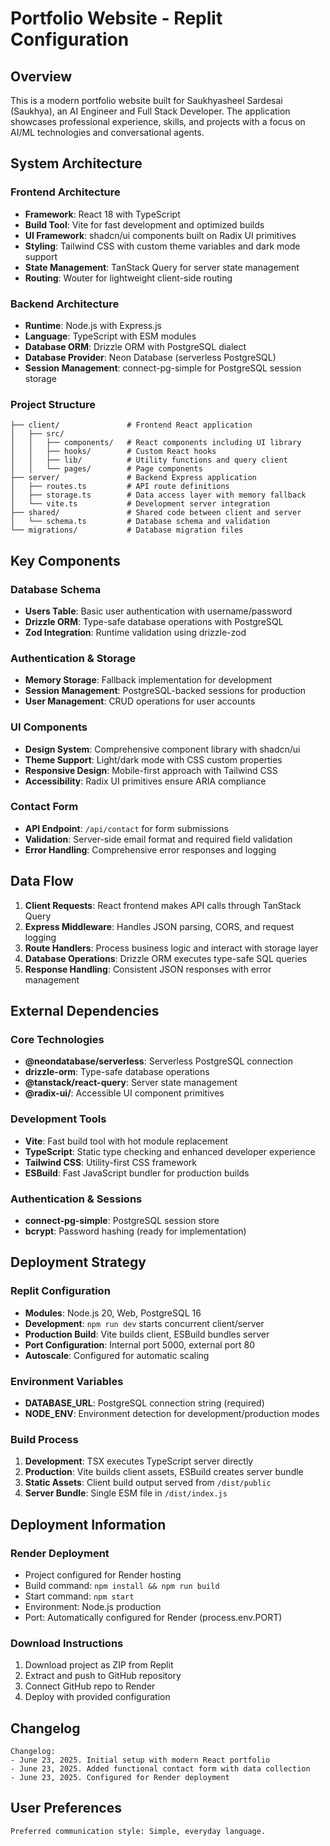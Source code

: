 # Portfolio Website - Replit Configuration

## Overview

This is a modern portfolio website built for Saukhyasheel Sardesai (Saukhya), an AI Engineer and Full Stack Developer. The application showcases professional experience, skills, and projects with a focus on AI/ML technologies and conversational agents.

## System Architecture

### Frontend Architecture
- **Framework**: React 18 with TypeScript
- **Build Tool**: Vite for fast development and optimized builds
- **UI Framework**: shadcn/ui components built on Radix UI primitives
- **Styling**: Tailwind CSS with custom theme variables and dark mode support
- **State Management**: TanStack Query for server state management
- **Routing**: Wouter for lightweight client-side routing

### Backend Architecture
- **Runtime**: Node.js with Express.js
- **Language**: TypeScript with ESM modules
- **Database ORM**: Drizzle ORM with PostgreSQL dialect
- **Database Provider**: Neon Database (serverless PostgreSQL)
- **Session Management**: connect-pg-simple for PostgreSQL session storage

### Project Structure
```
├── client/               # Frontend React application
│   ├── src/
│   │   ├── components/   # React components including UI library
│   │   ├── hooks/        # Custom React hooks
│   │   ├── lib/          # Utility functions and query client
│   │   └── pages/        # Page components
├── server/               # Backend Express application
│   ├── routes.ts         # API route definitions
│   ├── storage.ts        # Data access layer with memory fallback
│   └── vite.ts           # Development server integration
├── shared/               # Shared code between client and server
│   └── schema.ts         # Database schema and validation
└── migrations/           # Database migration files
```

## Key Components

### Database Schema
- **Users Table**: Basic user authentication with username/password
- **Drizzle ORM**: Type-safe database operations with PostgreSQL
- **Zod Integration**: Runtime validation using drizzle-zod

### Authentication & Storage
- **Memory Storage**: Fallback implementation for development
- **Session Management**: PostgreSQL-backed sessions for production
- **User Management**: CRUD operations for user accounts

### UI Components
- **Design System**: Comprehensive component library with shadcn/ui
- **Theme Support**: Light/dark mode with CSS custom properties
- **Responsive Design**: Mobile-first approach with Tailwind CSS
- **Accessibility**: Radix UI primitives ensure ARIA compliance

### Contact Form
- **API Endpoint**: `/api/contact` for form submissions
- **Validation**: Server-side email format and required field validation
- **Error Handling**: Comprehensive error responses and logging

## Data Flow

1. **Client Requests**: React frontend makes API calls through TanStack Query
2. **Express Middleware**: Handles JSON parsing, CORS, and request logging
3. **Route Handlers**: Process business logic and interact with storage layer
4. **Database Operations**: Drizzle ORM executes type-safe SQL queries
5. **Response Handling**: Consistent JSON responses with error management

## External Dependencies

### Core Technologies
- **@neondatabase/serverless**: Serverless PostgreSQL connection
- **drizzle-orm**: Type-safe database operations
- **@tanstack/react-query**: Server state management
- **@radix-ui/**: Accessible UI component primitives

### Development Tools
- **Vite**: Fast build tool with hot module replacement
- **TypeScript**: Static type checking and enhanced developer experience
- **Tailwind CSS**: Utility-first CSS framework
- **ESBuild**: Fast JavaScript bundler for production builds

### Authentication & Sessions
- **connect-pg-simple**: PostgreSQL session store
- **bcrypt**: Password hashing (ready for implementation)

## Deployment Strategy

### Replit Configuration
- **Modules**: Node.js 20, Web, PostgreSQL 16
- **Development**: `npm run dev` starts concurrent client/server
- **Production Build**: Vite builds client, ESBuild bundles server
- **Port Configuration**: Internal port 5000, external port 80
- **Autoscale**: Configured for automatic scaling

### Environment Variables
- **DATABASE_URL**: PostgreSQL connection string (required)
- **NODE_ENV**: Environment detection for development/production modes

### Build Process
1. **Development**: TSX executes TypeScript server directly
2. **Production**: Vite builds client assets, ESBuild creates server bundle
3. **Static Assets**: Client build output served from `/dist/public`
4. **Server Bundle**: Single ESM file in `/dist/index.js`

## Deployment Information

### Render Deployment
- Project configured for Render hosting
- Build command: `npm install && npm run build`
- Start command: `npm start`
- Environment: Node.js production
- Port: Automatically configured for Render (process.env.PORT)

### Download Instructions
1. Download project as ZIP from Replit
2. Extract and push to GitHub repository
3. Connect GitHub repo to Render
4. Deploy with provided configuration

## Changelog
```
Changelog:
- June 23, 2025. Initial setup with modern React portfolio
- June 23, 2025. Added functional contact form with data collection
- June 23, 2025. Configured for Render deployment
```

## User Preferences
```
Preferred communication style: Simple, everyday language.
```
